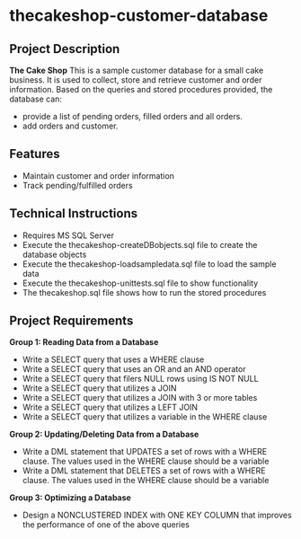 # thecakeshop-customer-database

## Project Description

**The Cake Shop**
This is a sample customer database for a small cake business.
It is used to collect, store and retrieve customer and order information.
Based on the queries and stored procedures provided, the database can:
- provide a list of pending orders, filled orders and all orders.
- add orders and customer.

## Features
- Maintain customer and order information
- Track pending/fulfilled orders

## Technical Instructions
- Requires MS SQL Server
- Execute the thecakeshop-createDBobjects.sql file to create the database objects
- Execute the thecakeshop-loadsampledata.sql file to load the sample data
- Execute the thecakeshop-unittests.sql file to show functionality
- The thecakeshop.sql file shows how to run the stored procedures

## Project Requirements

**Group 1: Reading Data from a Database**
- Write a SELECT query that uses a WHERE clause
- Write a SELECT query that uses an OR and an AND operator
- Write a SELECT query that filers NULL rows using IS NOT NULL
- Write a SELECT query that utilizes a JOIN
- Write a SELECT query that utilizes a JOIN with 3 or more tables
- Write a SELECT query that utilizes a LEFT JOIN
- Write a SELECT query that utilizes a variable in the WHERE clause

**Group 2: Updating/Deleting Data from a Database**
- Write a DML statement that UPDATES a set of rows with a WHERE clause. The values used in the WHERE clause should be a variable
- Write a DML statement that DELETES a set of rows with a WHERE clause. The values used in the WHERE clause should be a variable

**Group 3: Optimizing a Database**
- Design a NONCLUSTERED INDEX with ONE KEY COLUMN that improves the performance of one of the above queries
